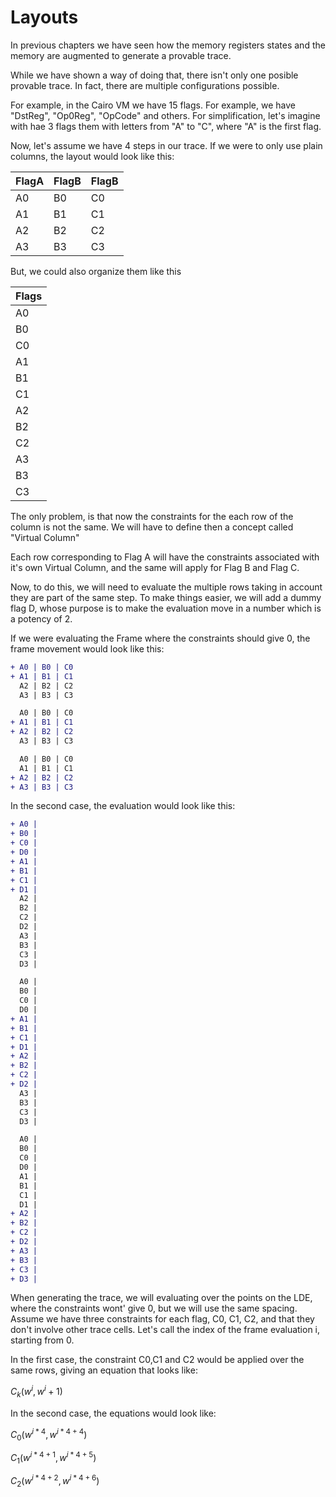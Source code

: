 # Layouts

In previous chapters we have seen how the memory registers states and the memory are augmented to generate a provable trace. 

While we have shown a way of doing that, there isn't only one posible provable trace. In fact, there are multiple configurations possible. 

For example, in the Cairo VM we have 15 flags. For example, we have "DstReg", "Op0Reg", "OpCode" and others. For simplification, let's imagine with hae 3 flags them with letters from "A" to "C", where "A" is the first flag. 

Now, let's assume we have 4 steps in our trace. If we were to only use plain columns, the layout would look like this:

| FlagA| FlagB| FlagB|
|  --  |  --  | --   |
|  A0  |  B0  |  C0  |
|  A1  |  B1  |  C1  |
|  A2  |  B2  |  C2  |
|  A3  |  B3  |  C3  |

But, we could also organize them like this

| Flags|
|  --  |
|  A0  |
|  B0  |
|  C0  |
|  A1  |
|  B1  |
|  C1  |
|  A2  |
|  B2  |
|  C2  |
|  A3  |
|  B3  |
|  C3  |

The only problem, is that now the constraints for the each row of the column is not the same. We will have to define then a concept called "Virtual Column"

Each row corresponding to Flag A will have the constraints associated with it's own Virtual Column, and the same will apply for Flag B and Flag C.

Now, to do this, we will need to evaluate the multiple rows taking in account they are part of the same step. To make things easier, we will add a dummy flag D, whose purpose is to make the evaluation move in a number which is a potency of 2. 

If we were evaluating the Frame where the constraints should give 0, the frame movement would look like this:

```diff
+ A0 | B0 | C0
+ A1 | B1 | C1
  A2 | B2 | C2
  A3 | B3 | C3
```
```diff
  A0 | B0 | C0
+ A1 | B1 | C1
+ A2 | B2 | C2
  A3 | B3 | C3
```
```diff
  A0 | B0 | C0
  A1 | B1 | C1
+ A2 | B2 | C2
+ A3 | B3 | C3
```

In the second case, the evaluation would look like this:

```diff 
+ A0 |
+ B0 |
+ C0 |
+ D0 |
+ A1 |
+ B1 |
+ C1 |
+ D1 |
  A2 |
  B2 |
  C2 |
  D2 |
  A3 |
  B3 |
  C3 |
  D3 |
```
```diff
  A0 |
  B0 |
  C0 |
  D0 |
+ A1 |
+ B1 |
+ C1 |
+ D1 |
+ A2 |
+ B2 |
+ C2 |
+ D2 |
  A3 |
  B3 |
  C3 |
  D3 |
```

```diff
  A0 |
  B0 |
  C0 |
  D0 |
  A1 |
  B1 |
  C1 |
  D1 |
+ A2 |
+ B2 |
+ C2 |
+ D2 |
+ A3 |
+ B3 |
+ C3 |
+ D3 |
```

When generating the trace, we will evaluating over the points on the LDE, where the constraints wont' give 0, but we will use the same spacing. Assume we have three constraints for each flag, C0, C1, C2, and that they don't involve other trace cells. Let's call the index of the frame evaluation i, starting from 0.

In the first case, the constraint C0,C1 and C2 would be applied over the same rows, giving an equation that looks like:

$`C_{k}(w^i, w^i+1)`$

In the second case, the equations would look like:

$`C_{0}(w^{i*4}, w^{i*4+4})`$

$`C_{1}(w^{i*4+1}, w^{i*4+5})`$

$`C_{2}(w^{i*4+2}, w^{i*4+6})`$

